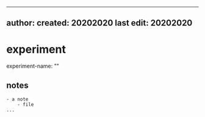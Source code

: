 ----
author: 
created: 20202020
last edit: 20202020
----

# experiment
experiment-name: ""

## notes

    - a note
        - file
    ...
